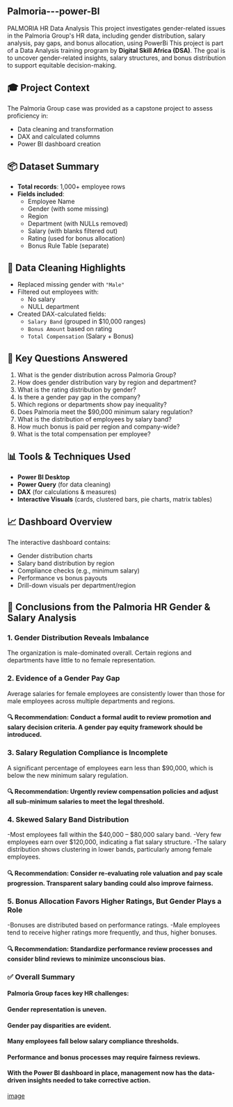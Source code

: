 ## Palmoria---power-BI
PALMORIA HR Data Analysis
This project investigates gender-related issues in the Palmoria Group's HR data, including gender distribution, salary analysis, pay gaps, and bonus allocation, using PowerBi
This project is part of a Data Analysis training program by **Digital Skill Africa (DSA)**. The goal is to uncover gender-related insights, salary structures, and bonus distribution to support equitable decision-making.

## 🎓 Project Context
The Palmoria Group case was provided as a capstone project to assess proficiency in:
- Data cleaning and transformation
- DAX and calculated columns
- Power BI dashboard creation

## 📦 Dataset Summary
- **Total records**: 1,000+ employee rows
- **Fields included**:
  - Employee Name
  - Gender (with some missing)
  - Region
  - Department (with NULLs removed)
  - Salary (with blanks filtered out)
  - Rating (used for bonus allocation)
  - Bonus Rule Table (separate)

## 🧹 Data Cleaning Highlights
- Replaced missing gender with `"Male"`
- Filtered out employees with:
  - No salary
  - NULL department
- Created DAX-calculated fields:
  - `Salary Band` (grouped in $10,000 ranges)
  - `Bonus Amount` based on rating
  - `Total Compensation` (Salary + Bonus)

## 🎯 Key Questions Answered
1. What is the gender distribution across Palmoria Group?
2. How does gender distribution vary by region and department?
3. What is the rating distribution by gender?
4. Is there a gender pay gap in the company?
5. Which regions or departments show pay inequality?
6. Does Palmoria meet the $90,000 minimum salary regulation?
7. What is the distribution of employees by salary band?
8. How much bonus is paid per region and company-wide?
9. What is the total compensation per employee?

## 📊 Tools & Techniques Used
- **Power BI Desktop**
- **Power Query** (for data cleaning)
- **DAX** (for calculations & measures)
- **Interactive Visuals** (cards, clustered bars, pie charts, matrix tables)

## 📈 Dashboard Overview
The interactive dashboard contains:
- Gender distribution charts
- Salary band distribution by region
- Compliance checks (e.g., minimum salary)
- Performance vs bonus payouts
- Drill-down visuals per department/region


## 📌 Conclusions from the Palmoria HR Gender & Salary Analysis
### 1. Gender Distribution Reveals Imbalance
The organization is male-dominated overall.
Certain regions and departments have little to no female representation.

### 2. Evidence of a Gender Pay Gap
Average salaries for female employees are consistently lower than those for male employees across multiple departments and regions.

#### 🔍 Recommendation: Conduct a formal audit to review promotion and salary decision criteria. A gender pay equity framework should be introduced.

### 3. Salary Regulation Compliance is Incomplete
A significant percentage of employees earn less than $90,000, which is below the new minimum salary regulation.

#### 🔍 Recommendation: Urgently review compensation policies and adjust all sub-minimum salaries to meet the legal threshold.

### 4. Skewed Salary Band Distribution
-Most employees fall within the $40,000 – $80,000 salary band.
-Very few employees earn over $120,000, indicating a flat salary structure.
-The salary distribution shows clustering in lower bands, particularly among female employees.

#### 🔍 Recommendation: Consider re-evaluating role valuation and pay scale progression. Transparent salary banding could also improve fairness.

### 5. Bonus Allocation Favors Higher Ratings, But Gender Plays a Role
-Bonuses are distributed based on performance ratings.
-Male employees tend to receive higher ratings more frequently, and thus, higher bonuses.

#### 🔍 Recommendation: Standardize performance review processes and consider blind reviews to minimize unconscious bias.

### ✅ Overall Summary
#### Palmoria Group faces key HR challenges:
#### Gender representation is uneven.
#### Gender pay disparities are evident.
#### Many employees fall below salary compliance thresholds.
#### Performance and bonus processes may require fairness reviews.
#### With the Power BI dashboard in place, management now has the data-driven insights needed to take corrective action.
[image](https://github.com/user-attachments/assets/94434c48-523c-4fab-a893-64ec558af0bb)
